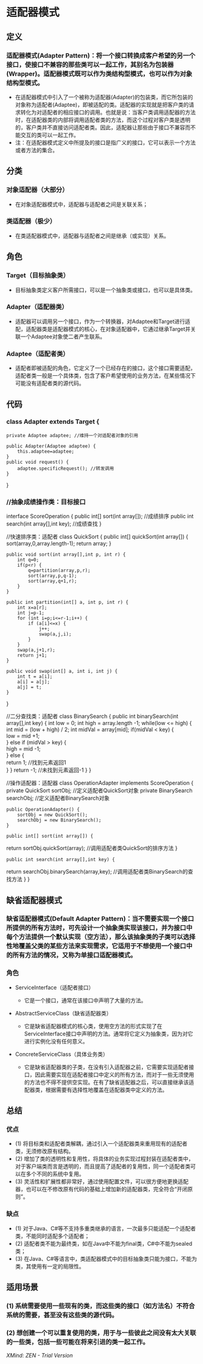 # 适配器模式

## 定义

### 适配器模式(Adapter Pattern)：将一个接口转换成客户希望的另一个接口，使接口不兼容的那些类可以一起工作，其别名为包装器(Wrapper)。适配器模式既可以作为类结构型模式，也可以作为对象结构型模式。

- 在适配器模式中引入了一个被称为适配器(Adapter)的包装类，而它所包装的对象称为适配者(Adaptee)，即被适配的类。适配器的实现就是把客户类的请求转化为对适配者的相应接口的调用。也就是说：当客户类调用适配器的方法时，在适配器类的内部将调用适配者类的方法，而这个过程对客户类是透明的，客户类并不直接访问适配者类。因此，适配器让那些由于接口不兼容而不能交互的类可以一起工作。
- 注：在适配器模式定义中所提及的接口是指广义的接口，它可以表示一个方法或者方法的集合。

## 分类

### 对象适配器（大部分）

- 在对象适配器模式中，适配器与适配者之间是关联关系；

### 类适配器（极少）

- 在类适配器模式中，适配器与适配者之间是继承（或实现）关系。

## 角色

### Target（目标抽象类）

- 目标抽象类定义客户所需接口，可以是一个抽象类或接口，也可以是具体类。

### Adapter（适配器类）

- 适配器可以调用另一个接口，作为一个转换器，对Adaptee和Target进行适配，适配器类是适配器模式的核心，在对象适配器中，它通过继承Target并关联一个Adaptee对象使二者产生联系。

### Adaptee（适配者类）

- 适配者即被适配的角色，它定义了一个已经存在的接口，这个接口需要适配，适配者类一般是一个具体类，包含了客户希望使用的业务方法，在某些情况下可能没有适配者类的源代码。

## 代码

### class Adapter extends Target {
	private Adaptee adaptee; //维持一个对适配者对象的引用
	
	public Adapter(Adaptee adaptee) {
		this.adaptee=adaptee;
	}
	public void request() {
		adaptee.specificRequest(); //转发调用
	}
}

### //抽象成绩操作类：目标接口
interface ScoreOperation {
	public int[] sort(int array[]); //成绩排序
	public int search(int array[],int key); //成绩查找
}
 
//快速排序类：适配者
class QuickSort {
	public int[] quickSort(int array[]) {
		sort(array,0,array.length-1);
		return array;
	}
 
	public void sort(int array[],int p, int r) {
		int q=0;
		if(p<r) {
			q=partition(array,p,r);
			sort(array,p,q-1);
            sort(array,q+1,r);
		}
	}
 
	public int partition(int[] a, int p, int r) {
		int x=a[r];
		int j=p-1;
		for (int i=p;i<=r-1;i++) {
			if (a[i]<=x) {
				j++;
				swap(a,j,i);
			}
		}
		swap(a,j+1,r);
		return j+1;	
	}
 
	public void swap(int[] a, int i, int j) {   
        int t = a[i];   
        a[i] = a[j];   
        a[j] = t;   
	}
}
 
//二分查找类：适配者
class BinarySearch {
	public int binarySearch(int array[],int key) {
		int low = 0;
		int high = array.length -1;
		while(low <= high) {
			int mid = (low + high) / 2;
			int midVal = array[mid];
			if(midVal < key) {  
low = mid +1;  
}
			else if (midVal > key) {  
high = mid -1;  
}
			else {  
return 1; //找到元素返回1  
}
		}
		return -1;  //未找到元素返回-1
	}
}
 
//操作适配器：适配器
class OperationAdapter implements ScoreOperation {
	private QuickSort sortObj; //定义适配者QuickSort对象
	private BinarySearch searchObj; //定义适配者BinarySearch对象
 
	public OperationAdapter() {
		sortObj = new QuickSort();
		searchObj = new BinarySearch();
	}
 
	public int[] sort(int array[]) {  
return sortObj.quickSort(array); //调用适配者类QuickSort的排序方法
}
 
	public int search(int array[],int key) {  
return searchObj.binarySearch(array,key); //调用适配者类BinarySearch的查找方法
}
}

##   缺省适配器模式

### 缺省适配器模式(Default Adapter Pattern)：当不需要实现一个接口所提供的所有方法时，可先设计一个抽象类实现该接口，并为接口中每个方法提供一个默认实现（空方法），那么该抽象类的子类可以选择性地覆盖父类的某些方法来实现需求，它适用于不想使用一个接口中的所有方法的情况，又称为单接口适配器模式。

### 角色

-  ServiceInterface（适配者接口）

	- 它是一个接口，通常在该接口中声明了大量的方法。

- AbstractServiceClass（缺省适配器类）

	- 它是缺省适配器模式的核心类，使用空方法的形式实现了在ServiceInterface接口中声明的方法。通常将它定义为抽象类，因为对它进行实例化没有任何意义。

- ConcreteServiceClass（具体业务类）

	- 它是缺省适配器类的子类，在没有引入适配器之前，它需要实现适配者接口，因此需要实现在适配者接口中定义的所有方法，而对于一些无须使用的方法也不得不提供空实现。在有了缺省适配器之后，可以直接继承该适配器类，根据需要有选择性地覆盖在适配器类中定义的方法。

## 总结

### 优点

-   (1) 将目标类和适配者类解耦，通过引入一个适配器类来重用现有的适配者类，无须修改原有结构。
-   (2) 增加了类的透明性和复用性，将具体的业务实现过程封装在适配者类中，对于客户端类而言是透明的，而且提高了适配者的复用性，同一个适配者类可以在多个不同的系统中复用。
-  (3) 灵活性和扩展性都非常好，通过使用配置文件，可以很方便地更换适配器，也可以在不修改原有代码的基础上增加新的适配器类，完全符合“开闭原则”。

### 缺点

- (1) 对于Java、C#等不支持多重类继承的语言，一次最多只能适配一个适配者类，不能同时适配多个适配者；
- (2) 适配者类不能为最终类，如在Java中不能为final类，C#中不能为sealed类；
-  (3) 在Java、C#等语言中，类适配器模式中的目标抽象类只能为接口，不能为类，其使用有一定的局限性。

## 适用场景

### (1) 系统需要使用一些现有的类，而这些类的接口（如方法名）不符合系统的需要，甚至没有这些类的源代码。

###  (2) 想创建一个可以重复使用的类，用于与一些彼此之间没有太大关联的一些类，包括一些可能在将来引进的类一起工作。

*XMind: ZEN - Trial Version*